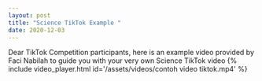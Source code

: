 ```yaml
---
layout: post
title: "Science TikTok Example "
date: 2020-12-03
---
```


Dear TikTok Competition participants, 
here is an example video provided by Faci Nabilah to guide you with your very own Science TikTok video
{% include video_player.html id='/assets/videos/contoh video tiktok.mp4' %}
